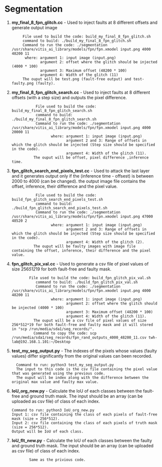 # Segmentation
1. **my_final_8_fpn_glitch.cc** - Used to inject faults at 8 different offsets and generate output image

            File used to build the code: build_my_final_8_fpn_glitch.sh
            command to build: ./build_my_final_8_fpn_glitch.sh
            Command to run the code: ./segmentation /usr/share/vitis_ai_library/models/fpn/fpn.xmodel input.png 4000 48200 11
             where: argument 1: input image (input.png)
                    argument 2: offset where the glitch should be injected (4000 * 100)
                    argument 3: Maximum offset (48200 * 100)
                    argument 4: Width of the glitch (11)
            The ouput will be test.png (fault-free output) and test-faulty.png (faulty).
   
3. **my_final_8_fpn_glitch_search.cc** - Used to inject faults at 8 different offsets (with a step size) and outputs the pixel difference.

                  File used to build the code: build_my_final_8_fpn_glitch_search.sh
                  command to build: ./build_my_final_8_fpn_glitch_search.sh
                  Command to run the code: ./segmentation /usr/share/vitis_ai_library/models/fpn/fpn.xmodel input.png 4000 20000 11
                         where: argument 1: input image (input.png)
                                argument 2 and 3: Range of offsets in which the glitch should be injected (Step size should be specified in the code).
                                argument 4: Width of the glitch (11).
                 The ouput will be offset, pixel difference ,inference time.
   
   
5. **fpn_glitch_search_end_pixels_test.cc** - Used to attack the last layer and it generates output only if the (inference time - offsest) is between 2000 to 4000 (can be changed). the output image file contains the offset, inference, their difference and the pixel value.

                  File used to build the code: build_fpn_glitch_search_end_pixels_test.sh
                  command to build: ./build_fpn_glitch_search_end_pixels_test.sh
                  Command to run the code: ./segmentation /usr/share/vitis_ai_library/models/fpn/fpn.xmodel input.png 47000 48520 2
                         where: argument 1: input image (input.png)
                                argument 2 and 3: Range of offsets in which the glitch should be injected (Step size should be specified in the code).
                                argument 4: Width of the glitch (2).
                 The ouput will be faulty images with image file containing the offset, inference, their difference and the pixel value.
   
6. **fpn_glitch_pix_val.cc** - Used to generate a csv file of pixel values of size 256*512*19 for both fault-free and faulty mask. 

               File used to build the code: build_fpn_glitch_pix_val.sh
                  command to build: ./build_fpn_glitch_pix_val.sh
                  Command to run the code: ./segmentation /usr/share/vitis_ai_library/models/fpn/fpn.xmodel input.png 4000 48200 11
                         where: argument 1: input image (input.png)
                                argument 2: offset where the glitch should be injected (4000 * 100)
                                argument 3: Maximum offset (48200 * 100)
                                argument 4: Width of the glitch (11).
                 The ouput will be a csv file of pixel values of size 256*512*19 for both fault-free and faulty mask and it will stored in "scp /run/media/sda1/seg_records/".
                 Command to copy the code: scp /run/media/sda1/seg_records/fpn_rand_outputs_4000_48200_11.csv twh-lab@192.168.1.101:~/Desktop
   
7. **test_my_seg_output.py** - The indexes of the pixels whose values (faulty values) differ significantly from the original values can been recorded.

         Command to run: python3 test_my_seg_output.py
         The input to this code is the csv file containing the pixel value that was generated using the previous code.
         The ouput will be index along with the difference between the original max value and faulty max value.
   
9. **IoU_org_new.py** - Calculate the IoU of each classes between the fault-free and ground truth mask. The input should be an array (can be uploaded as csv file) of class of each index.

       Command to run: python3 IoU_org_new.py
       Input 1: csv file containing the class of each pixels of fault-free mask (size = 256*512).
       Input 2: csv file containing the class of each pixels of truth mask (size = 256*512).
       Output will be IoU of each class.
   
12. **IoU_flt_new.py** - Calculate the IoU of each classes between the faulty and ground truth mask. The input should be an array (can be uploaded as csv file) of class of each index.

                Same as the privious code. 

